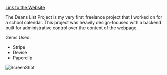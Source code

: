 [Link to the Website](http://deanslistproject.herokuapp.com)

The Deans List Project is my very first freelance project that I worked on for a school calendar. This project was heavily design-focused with a backend built for administrative control over the content of the webpage.

Gems Used:

- Stripe
- Devise
- Paperclip

![ScreenShot](https://cloud.githubusercontent.com/assets/5783423/3872658/9452222a-2120-11e4-8bc0-f333abf76530.png)
